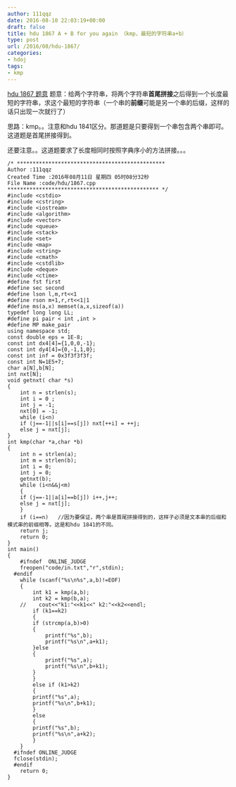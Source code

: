 ```yaml
---
author: 111qqz
date: 2016-08-10 22:03:19+00:00
draft: false
title: hdu 1867 A + B for you again （kmp，最短的字符串a+b）
type: post
url: /2016/08/hdu-1867/
categories:
- hdoj
tags:
- kmp
---
```


[hdu 1867 题意](http://acm.hdu.edu.cn/showproblem.php?pid=1867)
题意：给两个字符串，将两个字符串**首尾拼接**之后得到一个长度最短的字符串，求这个最短的字符串（一个串的**前缀**可能是另一个串的后缀，这样的话只出现一次就行了）

思路：kmp。。注意和hdu 1841区分。那道题是只要得到一个串包含两个串即可。这道题是首尾拼接得到。

还要注意。。这道题要求了长度相同时按照字典序小的方法拼接。。。

    
    /* ***********************************************
    Author :111qqz
    Created Time :2016年08月11日 星期四 05时08分32秒
    File Name :code/hdu/1867.cpp
    ************************************************ */
    #include <cstdio>
    #include <cstring>
    #include <iostream>
    #include <algorithm>
    #include <vector>
    #include <queue>
    #include <stack>
    #include <set>
    #include <map>
    #include <string>
    #include <cmath>
    #include <cstdlib>
    #include <deque>
    #include <ctime>
    #define fst first
    #define sec second
    #define lson l,m,rt<<1
    #define rson m+1,r,rt<<1|1
    #define ms(a,x) memset(a,x,sizeof(a))
    typedef long long LL;
    #define pi pair < int ,int >
    #define MP make_pair
    using namespace std;
    const double eps = 1E-8;
    const int dx4[4]={1,0,0,-1};
    const int dy4[4]={0,-1,1,0};
    const int inf = 0x3f3f3f3f;
    const int N=1E5+7;
    char a[N],b[N];
    int nxt[N];
    void getnxt( char *s)
    {
        int n = strlen(s);
        int i = 0 ;
        int j = -1;
        nxt[0] = -1;
        while (i<n)
    	if (j==-1||s[i]==s[j]) nxt[++i] = ++j;
    	else j = nxt[j];
    }
    int kmp(char *a,char *b)
    {
        int n = strlen(a);
        int m = strlen(b);
        int i = 0;
        int j = 0;
        getnxt(b);
        while (i<n&&j<m)
        {
    	if (j==-1||a[i]==b[j]) i++,j++;
    	else j = nxt[j];
        }
        if (i==n)   //因为要保证，两个串是首尾拼接得到的，这样子必须是文本串的后缀和模式串的前缀相等。这是和hdu 1841的不同。
    	return j;  
        return 0;
    }
    int main()
    {
    	#ifndef  ONLINE_JUDGE 
    	freopen("code/in.txt","r",stdin);
      #endif
    	while (scanf("%s\n%s",a,b)!=EOF)
    	{
    	    int k1 = kmp(a,b);
    	    int k2 = kmp(b,a);
    	//    cout<<"k1:"<<k1<<" k2:"<<k2<<endl;
    	    if (k1==k2)
    	    {
    		if (strcmp(a,b)>0)
    		{
    		    printf("%s",b);
    		    printf("%s\n",a+k1);
    		}else
    		{
    		    printf("%s",a);
    		    printf("%s\n",b+k1);
    		}
    	    }
    	    else if (k1>k2)
    	    {
    		printf("%s",a);
    		printf("%s\n",b+k1);
    	    }
    	    else
    	    {
    		printf("%s",b);
    		printf("%s\n",a+k2);
    	    }
    	}
      #ifndef ONLINE_JUDGE  
      fclose(stdin);
      #endif
        return 0;
    }
    





